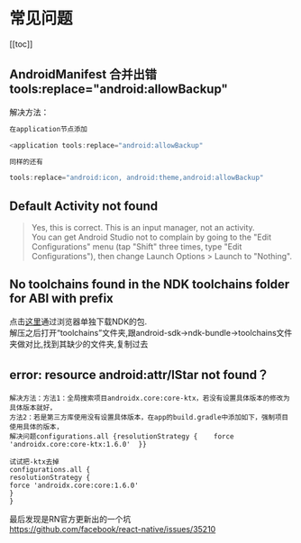# 常见问题
[[toc]]

## AndroidManifest 合并出错 tools:replace="android:allowBackup"
解决方法：  
```java
在application节点添加

<application tools:replace="android:allowBackup"

同样的还有

tools:replace="android:icon, android:theme,android:allowBackup" 
```
## Default Activity not found
>Yes, this is correct. This is an input manager, not an activity.  
You can get Android Studio not to complain by going to the "Edit Configurations" menu (tap "Shift" three times, type "Edit Configurations"), then change Launch Options > Launch to "Nothing".

## No toolchains found in the NDK toolchains folder for ABI with prefix

点击[这里](https://developer.android.com/ndk/downloads/?hl=zh-cn)通过浏览器单独下载NDK的包.  
解压之后打开“toolchains”文件夹,跟android-sdk->ndk-bundle->toolchains文件夹做对比,找到其缺少的文件夹,复制过去


## error: resource android:attr/lStar not found？
```
解决方法：方法1：全局搜索项目androidx.core:core-ktx，若没有设置具体版本的修改为具体版本就好，
方法2：若是第三方库使用没有设置具体版本，在app的build.gradle中添加如下，强制项目使用具体的版本，
解决问题configurations.all {resolutionStrategy {    force 'androidx.core:core-ktx:1.6.0'  }}

试试把-ktx去掉
configurations.all {
resolutionStrategy {
force 'androidx.core:core:1.6.0'
}
}

```
最后发现是RN官方更新出的一个坑  
https://github.com/facebook/react-native/issues/35210
